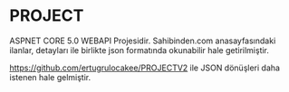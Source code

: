 # PROJECT

ASPNET CORE 5.0 WEBAPI Projesidir. Sahibinden.com anasayfasındaki ilanlar, detayları ile birlikte json formatında okunabilir hale getirilmiştir.
 
https://github.com/ertugrulocakee/PROJECTV2 ile JSON dönüşleri daha istenen hale gelmiştir.
